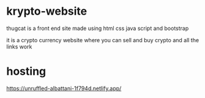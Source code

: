 # krypto-website
thugcat is a front end site made using html css java script and bootstrap

it is a crypto currency website where you can sell and buy crypto and all the links work
# hosting
https://unruffled-albattani-1f794d.netlify.app/
